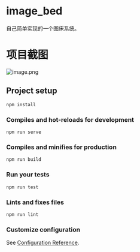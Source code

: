# image_bed
自己简单实现的一个图床系统。
# 项目截图 
![image.png](https://blog-image-xzh.oss-cn-beijing.aliyuncs.com/cc8267bb-e323-43c4-8a63-07094799f142.png)

## Project setup
```
npm install
```

### Compiles and hot-reloads for development
```
npm run serve
```

### Compiles and minifies for production
```
npm run build
```

### Run your tests
```
npm run test
```

### Lints and fixes files
```
npm run lint
```

### Customize configuration
See [Configuration Reference](https://cli.vuejs.org/config/).
